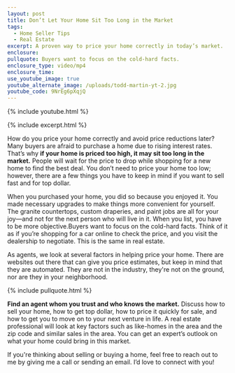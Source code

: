 ```yaml
---
layout: post
title: Don’t Let Your Home Sit Too Long in the Market
tags:
  - Home Seller Tips
  - Real Estate
excerpt: A proven way to price your home correctly in today’s market.
enclosure:
pullquote: Buyers want to focus on the cold-hard facts.
enclosure_type: video/mp4
enclosure_time:
use_youtube_image: true
youtube_alternate_image: /uploads/todd-martin-yt-2.jpg
youtube_code: 9NrEg6pXqjQ
---
```

{% include youtube.html %}

{% include excerpt.html %}

How do you price your home correctly and avoid price reductions later? Many buyers are afraid to purchase a home due to rising interest rates. That’s why **if your home is priced too high, it may sit too long in the market.** People will wait for the price to drop while shopping for a new home to find the best deal. You don’t need to price your home too low; however, there are a few things you have to keep in mind if you want to sell fast and for top dollar.&nbsp;

When you purchased your home, you did so because you enjoyed it. You made necessary upgrades to make things more convenient for yourself. The granite countertops, custom draperies, and paint jobs are all for your joy—and not for the next person who will live in it. When you list, you have to be more objective.Buyers want to focus on the cold-hard facts. Think of it as if you’re shopping for a car online to check the price, and you visit the dealership to negotiate. This is the same in real estate.&nbsp;

As agents, we look at several factors in helping price your home. There are websites out there that can give you price estimates, but keep in mind that they are automated. They are not in the industry, they're not on the ground, nor are they in your neighborhood.&nbsp;

{% include pullquote.html %}

**Find an agent whom you trust and who knows the market.** Discuss how to sell your home, how to get top dollar, how to price it quickly for sale, and how to get you to move on to your next venture in life. A real estate professional will look at key factors such as like-homes in the area and the zip code and similar sales in the area. You can get an expert’s outlook on what your home could bring in this market.&nbsp;

If you're thinking about selling or buying a home, feel free to reach out to me by giving me a call or sending an email. I’d love to connect with you\!